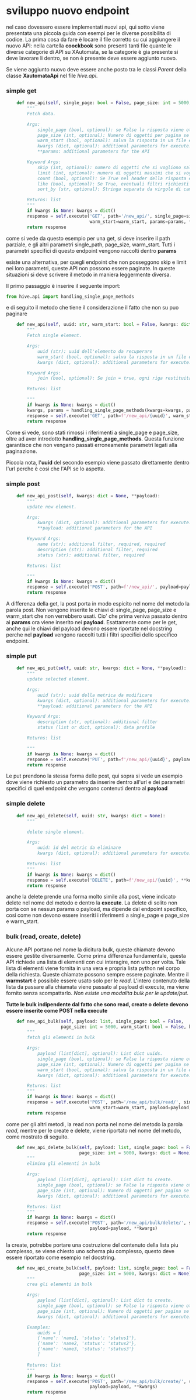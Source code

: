 # sviluppo nuovo endpoint
nel caso dovessero essere implementati nuovi api, qui sotto viene presentata una piccola guida con esempi per le diverse possibilita di codice.
La prima cosa da fare è locare il file corretto su cui aggiungere il nuovo API: nella cartella **coockbook** sono presenti tanti file quante le diverse categorie di API su XAutomata,
se la categorie è gia presente si deve lavorare li dentro, se non è presente deve essere aggiunto nuovo.

Se viene aggiunto nuovo deve essere anche posto tra le classi *Parent* della classe **XautomataApi** nel file *hive.api*.

### simple get
```python
    def new_api(self, single_page: bool = False, page_size: int = 5000, warm_start: bool = False, kwargs: dict = None, **params):
        """
        Fetch data.

        Args:
            single_page (bool, optional): se False la risposta viene ottenuta a step per non appesantire le API. Default to False.
            page_size (int, optional): Numero di oggetti per pagina se single_page == False. Default to 5000.
            warm_start (bool, optional): salva la risposta in un file e se viene richiamata la stessa funzione con gli stessi argomenti restituisce il contenuto del file. Default to False.
            kwargs (dict, optional): additional parameters for execute. Default to None.
            **params: additional parameters for the API

        Keyword Args:
            skip (int, optional): numero di oggetti che si vogliono saltare nella risposta. Default to 0.
            limit (int, optional): numero di oggetti massimi che si vogliono ottenere. Default to 1_000_000.
            count (bool, optional): Se True nel header della risposta e' presente la dimensione massima a db della chiamata fatta, sconsigliabile perche raddoppia il tempo per chiamata. Default to False.
            like (bool, optional): Se True, eventuali filtri richiesti dalla API vengono presi come porzioni di testo, se False il matching sul campo dei filtri deve essere esatto. Default to True.
            sort_by (str, optional): Stringa separata da virgole di campi su cui ordinare. Si indica uno o piu campi della risposta e si puo chiedere di ottenere i valori di quei campi in ordine ascendente o discendente. Esempio "Customer:Desc". Default to "".

        Returns: list
        """
        if kwargs is None: kwargs = dict()
        response = self.execute('GET', path='/new_api/', single_page=single_page, page_size=page_size,
                                warm_start=warm_start, params=params, **kwargs)
        return response
```

come si vede da questo esempio per una get, si deve inserire il path parziale, e gli altri parametri single_path, page_size, warm_start. Tutti i parametri specifici
di questo endpoint vengono raccolti dentro **params**

esiste una alternativa, per quegli endpoint che non posseggono skip e limit nei loro parametri, queste API non possono essere paginate.
In queste situazioni si deve scrivere il metodo in maniera leggermente diversa.

Il primo passaggio è inserire il seguente import:


```python
from hive.api import handling_single_page_methods
```

e di seguito il metodo che tiene il considerazione il fatto che non su puo paginare

```python
    def new_api(self, uuid: str, warm_start: bool = False, kwargs: dict = None, **params):
        """
        Fetch single element.

        Args:
            uuid (str): uuid dell'elemento da recuperare
            warm_start (bool, optional): salva la risposta in un file e se viene richiamata la stessa funzione con gli stessi argomenti restituisce il contenuto del file. Default to False.
            kwargs (dict, optional): additional parameters for execute. Default to None.

        Keyword Args:
            join (bool, optional): Se join = true, ogni riga restituita conterrà chiavi aggiuntive che fanno riferimento ad altre entità, con cui la riga ha relazioni 1:1. Default to False

        Returns: list

        """
        if kwargs is None: kwargs = dict()
        kwargs, params = handling_single_page_methods(kwargs=kwargs, params=params)
        response = self.execute('GET', path=f'/new_api/{uuid}', warm_start=warm_start, params=params, **kwargs)
        return response
```

Come si vede, sono stati rimossi i riferimenti a single_page e page_size, oltre ad aver introdotto **handling_single_page_methods**.
Questa funzione garantisce che non vengano passati erroneamente parametri legati alla paginazione.

Piccola nota, l'**uuid** del secondo esempio viene passato direttamente dentro l'url perche è cosi che l'API se lo aspetta.

### simple post

```python
    def new_api_post(self, kwargs: dict = None, **payload):
        """
        update new element.

        Args:
            kwargs (dict, optional): additional parameters for execute. Default to None.
            **payload: additional parameters for the API

        Keyword Args:
            name (str): additional filter, required, required
            description (str): additional filter, required
            status (str): additional filter, required

        Returns: list

        """
        if kwargs is None: kwargs = dict()
        response = self.execute('POST', path=f'/new_api/', payload=payload, **kwargs)
        return response
```

A differenza della get, la post porta in modo espicito nel nome del metodo la parola post.
Non vengono inserite le chiavi di single_page, page_size e warm_start che non verrebbero usati.
Cio' che prima veniva passato dentro ai **params** ora viene inserito nei **payload**.
Esattamente come per le get, anche qui le chiavi del payload devono essere riportate nel docstring perche nel **payload**
vengono raccolti tutti i filtri specifici dello specifico endpoint.

### simple put

```python
    def new_api_put(self, uuid: str, kwargs: dict = None, **payload):
        """
        update selected element.

        Args:
            uuid (str): uuid della metrica da modificare
            kwargs (dict, optional): additional parameters for execute. Default to None.
            **payload: additional parameters for the API

        Keyword Args:
            description (str, optional): additional filter
            status (list or dict, optional): data profile

        Returns: list

        """
        if kwargs is None: kwargs = dict()
        response = self.execute('PUT', path=f'/new_api/{uuid}', payload=payload, **kwargs)
        return response
```

Le put prendono la stessa forma delle post, qui sopra si vede un esempio dove viene richiesto un parametro da inserire dentro all'url e dei parametri
specifici di quel endpoint che vengono contenuti dentro al **payload**

### simple delete

```python
    def new_api_delete(self, uuid: str, kwargs: dict = None):
        """

        delete single element.

        Args:
            uuid: id del metric da eliminare
            kwargs (dict, optional): additional parameters for execute. Default to None.

        Returns: list
        """
        if kwargs is None: kwargs = dict()
        response = self.execute('DELETE', path=f'/new_api/{uuid}', **kwargs)
        return response
```

anche la delete prende una forma molto simile alla post, viene indicato delete nel nome del metodo
e dentro la **execute**. La delete di solito non porta con se nessun params o payload, ma dipende dal
endpoint specifico, cosi come non devono essere inseriti i riferimenti a single_page e page_size e warm_start.

### bulk (read, create, delete)

Alcune API portano nel nome la dicitura bulk, queste chiamate devono essere gestite diversamente.
Come prima differenza fundamentale, questa API richiede una lista di elementi con cui interagire, non uno per volta.
Tale lista di elementi viene fornita in una vera e propria lista python nel corpo della richiesta.
Queste chiamate possono sempre essere paginate. Mentre il **warmstart** è possibile essere usato solo per le *read*.
L'intero contenuto della lista da passare alla chiamata viene passato al payload di execute, ma viene fornito senza scompattarlo.
*Non esiste una modalita bulk per le update/put.*

**Tutte le bulk indipendente dal fatto che sono read, create o delete devono essere inserite come POST nella execute** 

```python
    def new_api_bulk(self, payload: list, single_page: bool = False,
                     page_size: int = 5000, warm_start: bool = False, kwargs: dict = None):
        """
        fetch gli elementi in bulk

        Args:
            payload (list[dict], optional): List dict uuids.
            single_page (bool, optional): se False la risposta viene ottenuta a step per non appesantire le API. Default to False.
            page_size (int, optional): Numero di oggetti per pagina se single_page == False. Default to 5000.
            warm_start (bool, optional): salva la risposta in un file e se viene richiamata la stessa funzione con gli stessi argomenti restituisce il contenuto del file. Default to False.
            kwargs (dict, optional): additional parameters for execute. Default to None.

        Returns: list
        """
        if kwargs is None: kwargs = dict()
        response = self.execute('POST', path='/new_api/bulk/read/', single_page=single_page, page_size=page_size,
                                warm_start=warm_start, payload=payload, **kwargs)
        return response
```

come per gli altri metodi, la read non porta nel nome del metodo la parola *read*, mentre per le create e delete, viene
riportato nel nome del metodo, come mostrato di seguito. 

```python
    def new_api_delete_bulk(self, payload: list, single_page: bool = False,
                            page_size: int = 5000, kwargs: dict = None):
        """
        elimina gli elementi in bulk

        Args:
            payload (list[dict], optional): List dict to create.
            single_page (bool, optional): se False la risposta viene ottenuta a step per non appesantire le API. Default to False.
            page_size (int, optional): Numero di oggetti per pagina se single_page == False. Default to 5000.
            kwargs (dict, optional): additional parameters for execute. Default to None.

        Returns: list
        """
        if kwargs is None: kwargs = dict()
        response = self.execute('POST', path='/new_api/bulk/delete/', single_page=single_page, page_size=page_size,
                                payload=payload, **kwargs)
        return response
```

la create, potrebbe portare una costruzione del contenuto della lista piu complesso, se viene chiesto uno schema piu complesso, questo deve essere 
riportato come esempio nel docstring.

```python
    def new_api_create_bulk(self, payload: list, single_page: bool = False,
                            page_size: int = 5000, kwargs: dict = None):
        """
        crea gli elementi in bulk

        Args:
            payload (list[dict], optional): List dict to create.
            single_page (bool, optional): se False la risposta viene ottenuta a step per non appesantire le API. Default to False.
            page_size (int, optional): Numero di oggetti per pagina se single_page == False. Default to 5000.
            kwargs (dict, optional): additional parameters for execute. Default to None.

        Examples:
            uuids = [
            {'name': 'name1, 'status': 'status1'},
            {'name': 'name2, 'status': 'status2'},
            {'name': 'name3, 'status': 'status3'}
            ]

        Returns: list
        """
        if kwargs is None: kwargs = dict()
        response = self.execute('POST', path='/new_api/bulk/create/', single_page=single_page, page_size=page_size,
                                payload=payload, **kwargs)
        return response
```